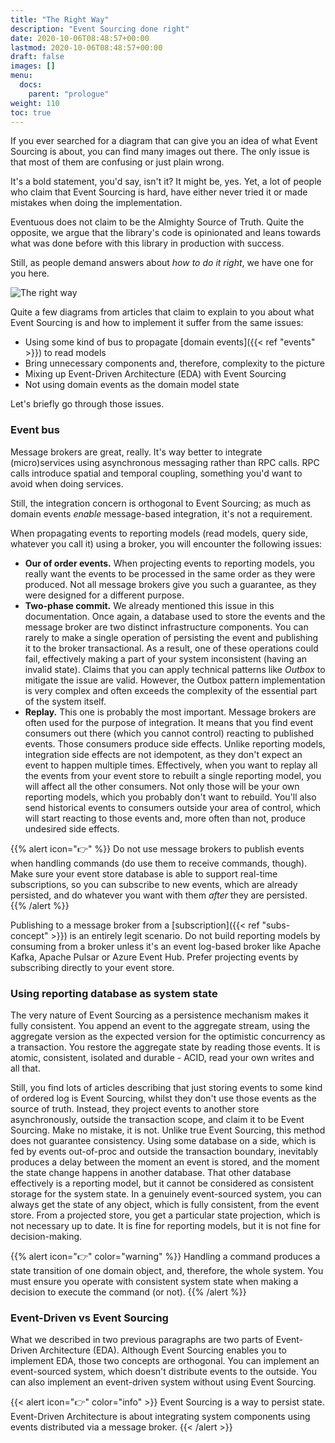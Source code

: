 ```yaml
---
title: "The Right Way"
description: "Event Sourcing done right"
date: 2020-10-06T08:48:57+00:00
lastmod: 2020-10-06T08:48:57+00:00
draft: false
images: []
menu:
  docs:
    parent: "prologue"
weight: 110
toc: true
---
```


If you ever searched for a diagram that can give you an idea of what Event Sourcing is about, you can find many images out there. The only issue is that most of them are confusing or just plain wrong.

It's a bold statement, you'd say, isn't it? It might be, yes. Yet, a lot of people who claim that Event Sourcing is hard, have either never tried it or made mistakes when doing the implementation.

Eventuous does not claim to be the Almighty Source of Truth. Quite the opposite, we argue that the library's code is opinionated and leans towards what was done before with this library in production with success.

Still, as people demand answers about _how to do it right_, we have one for you here.

![The right way](/images/the-right-way.png)

Quite a few diagrams from articles that claim to explain to you about what Event Sourcing is and how to implement it suffer from the same issues:

- Using some kind of bus to propagate [domain events]({{< ref "events" >}}) to read models
- Bring unnecessary components and, therefore, complexity to the picture
- Mixing up Event-Driven Architecture (EDA) with Event Sourcing
- Not using domain events as the domain model state

Let's briefly go through those issues.

### Event bus

Message brokers are great, really. It's way better to integrate (micro)services using asynchronous messaging rather than RPC calls. RPC calls introduce spatial and temporal coupling, something you'd want to avoid when doing services.

Still, the integration concern is orthogonal to Event Sourcing; as much as domain events _enable_ message-based integration, it's not a requirement.

When propagating events to reporting models (read models, query side, whatever you call it) using a broker, you will encounter the following issues:

- **Our of order events.** When projecting events to reporting models, you really want the events to be processed in the same order as they were produced. Not all message brokers give you such a guarantee, as they were designed for a different purpose.
- **Two-phase commit.** We already mentioned this issue in this documentation. Once again, a database used to store the events and the message broker are two distinct infrastructure components. You can rarely to make a single operation of persisting the event and publishing it to the broker transactional. As a result, one of these operations could fail, effectively making a part of your system inconsistent (having an invalid state). Claims that you can apply technical patterns like _Outbox_ to mitigate the issue are valid. However, the Outbox pattern implementation is very complex and often exceeds the complexity of the essential part of the system itself.
- **Replay.** This one is probably the most important. Message brokers are often used for the purpose of integration. It means that you find event consumers out there (which you cannot control) reacting to published events. Those consumers produce side effects. Unlike reporting models, integration side effects are not idempotent, as they don't expect an event to happen multiple times. Effectively, when you want to replay all the events from your event store to rebuilt a single reporting model, you will affect all the other consumers. Not only those will be your own reporting models, which you probably don't want to rebuild. You'll also send historical events to consumers outside your area of control, which will start reacting to those events and, more often than not, produce undesired side effects.

{{% alert icon="👉" %}}
Do not use message brokers to publish events when handling commands (do use them to receive commands, though). Make sure your event store database is able to support real-time subscriptions, so you can subscribe to new events, which are already persisted, and do whatever you want with them _after_ they are persisted.
{{% /alert %}}

Publishing to a message broker from a [subscription]({{< ref "subs-concept" >}}) is an entirely legit scenario. Do not build reporting models by consuming from a broker unless it's an event log-based broker like Apache Kafka, Apache Pulsar or Azure Event Hub. Prefer projecting events by subscribing directly to your event store.

### Using reporting database as system state

The very nature of Event Sourcing as a persistence mechanism makes it fully consistent. You append an event to the aggregate stream, using the aggregate version as the expected version for the optimistic concurrency as a transaction. You restore the aggregate state by reading those events. It is atomic, consistent, isolated and durable - ACID, read your own writes and all that.

Still, you find lots of articles describing that just storing events to some kind of ordered log is Event Sourcing, whilst they don't use those events as the source of truth. Instead, they project events to another store asynchronously, outside the transaction scope, and claim it to be Event Sourcing. Make no mistake, it is not. Unlike true Event Sourcing, this method does not guarantee consistency. Using some database on a side, which is fed by events out-of-proc and outside the transaction boundary, inevitably produces a delay between the moment an event is stored, and the moment the state change happens in another database. That other database effectively is a reporting model, but it cannot be considered as consistent storage for the system state. In a genuinely event-sourced system, you can always get the state of any object, which is fully consistent, from the event store. From a projected store, you get a particular state projection, which is not necessary up to date. It is fine for reporting models, but it is not fine for decision-making.

{{% alert icon="👉" color="warning" %}}
Handling a command produces a state transition of one domain object, and, therefore, the whole system. You must ensure you operate with consistent system state when making a decision to execute the command (or not).
{{% /alert %}}

### Event-Driven vs Event Sourcing

What we described in two previous paragraphs are two parts of Event-Driven Architecture (EDA). Although Event Sourcing enables you to implement EDA, those two concepts are orthogonal. You can implement an event-sourced system, which doesn't distribute events to the outside. You can also implement an event-driven system without using Event Sourcing.

{{< alert icon="👉" color="info" >}}
Event Sourcing is a way to persist state. Event-Driven Architecture is about integrating system components using events distributed via a message broker.
{{< /alert >}}
